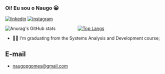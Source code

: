 ### Oi! Eu sou o Naugo 😀

[![linkedin](https://img.shields.io/badge/LinkedIn-0077B5?style=for-the-badge&logo=linkedin&logoColor=white)](https://www.linkedin.com/in/naugo-peixoto-922a76197/)
[![instagram](https://img.shields.io/badge/Instagram-E4405F?style=for-the-badge&logo=instagram&logoColor=white)](https://www.instagram.com/naugopgomes/)

![Anurag's GitHub stats](https://github-readme-stats.vercel.app/api?username=NaugoPgomes&show_icons=true&theme=dark) &nbsp;&nbsp;&nbsp;&nbsp;&nbsp;&nbsp;&nbsp;&nbsp;&nbsp;&nbsp;&nbsp;&nbsp;&nbsp;&nbsp;&nbsp;&nbsp;
[![Top Langs](https://github-readme-stats.vercel.app/api/top-langs/?username=NaugoPgomes&layout=compact&theme=dark)](https://github.com/anuraghazra/github-readme-stats)






- 👨‍🎓 I'm graduating from the Systems Analysis and Development course;

## E-mail

+ naugopgomes@gmail.com
